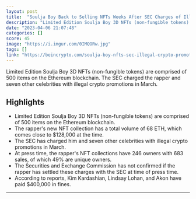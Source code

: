 ```yaml
---
layout: post
title:  "Soulja Boy Back to Selling NFTs Weeks After SEC Charges of Illegal Crypto Promotion"
description: "Limited Edition Soulja Boy 3D NFTs (non-fungible tokens) are comprised of 500 items on the Ethereum blockchain. The SEC charged the rapper and seven other celebrities with illegal crypto promotions in March."
date: "2023-04-06 21:07:48"
categories: []
score: 45
image: "https://i.imgur.com/0IMQORw.jpg"
tags: []
link: "https://beincrypto.com/soulja-boy-nfts-sec-illegal-crypto-promotion/"
---
```


Limited Edition Soulja Boy 3D NFTs (non-fungible tokens) are comprised of 500 items on the Ethereum blockchain. The SEC charged the rapper and seven other celebrities with illegal crypto promotions in March.

## Highlights

- Limited Edition Soulja Boy 3D NFTs (non-fungible tokens) are comprised of 500 items on the Ethereum blockchain.
- The rapper's new NFT collection has a total volume of 68 ETH, which comes close to $128,000 at the time.
- The SEC has charged him and seven other celebrities with illegal crypto promotions in March.
- At press time, the rapper's NFT collections have 246 owners with 683 sales, of which 49% are unique owners.
- The Securities and Exchange Commission has not confirmed if the rapper has settled these charges with the SEC at time of press time.
- According to reports, Kim Kardashian, Lindsay Lohan, and Akon have paid $400,000 in fines.

---
